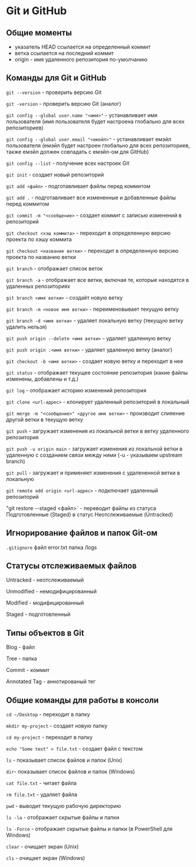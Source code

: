 # Git и GitHub

## Общие моменты
* указатель HEAD ссылается на определенный коммит
* ветка ссылается на последний коммит
* origin - имя удаленного репозитория по-умолчанию

## Команды для Git и GitHub

`git --version` - проверить версию Git

`git -version` - проверить версию Git (аналог)

`git config --global user.name "<имя>"` - устанавливает имя пользователя (имя пользователя будет настроена глобально для всех репозиториев)

`git config --global user.email "<емэйл>"` - устанавливает емэйл пользователя (емэйл будет настроен глобально для всех репозиториев, также емэйл должен совпадать с емэйл-ом для GitHub)

`git config --list` - получение всех настроек Git

`git init` - создает новый репозиторий

`git add <файл>` - подготавливает файлы перед коммитом

`git add .` - подготавливает все измененные и добавленные файлы перед коммитом

`git commit -m "<сообщение>` - создает коммит с записью изменений в репозиторий

`git checkout <хэш коммита>` - переходит в определенную версию проекта по хэшу коммита

`git checkout <название ветки>` - переходит в определенную версию проекта по названию ветки

`git branch` - отображает список веток

`git branch -a` - отображает все ветки, включая те, которые находятся в удаленных репозиториях

`git branch <имя ветки>` - создаёт новую ветку

`git branch -m <новое имя ветки>` - переименовывает текущую ветку

`git branch -d <имя ветки>` - удаляет локальную ветку (текущую ветку удалить нельзя)

`git push origin --delete <имя ветки>` - удаляет удаленную ветку

`git push origin :<имя ветки>` - удаляет удаленную ветку (аналог)

`git checkout -b <имя ветки>` - создает новую ветку и переходит в нее

`git status` - отображает текущее состояние репозитория (какие файлы изменены, добавлены и т.д.)

`git log` - отображает историю изменений репозитория

`git clone <url-адрес>` - клонирует удаленный репозиторий в локальный

`git merge -m "<сообщение>" <другое имя ветки>` - производит слияение другой ветки в текущую ветку

`git push` - загружает изменения из локальной ветки в ветку удаленного репозитория

`git push -u origin main` - загружает изменения из локальной ветки в удаленную с созданием связи между ними (-u - указываем upstream branch)

`git pull` - загружает и применяет изменения с удалененной ветки в локальную

`git remote add origin <url-адрес>` - подключает удаленный репозиторий

"git restore --staged <файл>` - переводит файлы из статуса Подготовленные (Staged) в статус Неотслеживаемые (Untracked)

## Игнорирование файлов и папок Git-ом

`.gitignore`
файл error.txt
папка /logs

## Статусы отслеживаемых файлов

Untracked - неотслеживаемый

Unmodified - немодифицированный

Modified - модифицированный

Staged - подготовленный

## Типы объектов в Git

Blog - файл

Tree - папка

Commit - коммит

Annotated Tag - аннотированый тег

## Общие команды для работы в консоли

`cd ~/Desktop` - переходит в папку

`mkdir my-project` - создает новую папку

`cd my-project` - переходит в папку

`echo "Some text" > file.txt` - создает файл с текстом

`ls` - показывает список файлов и папок (Unix)

`dir`- показывает список файлов и папок (Windows)

`cat file.txt` - читает файла

`rm file.txt` - удаляет файла

`pwd` - выводит текущую рабочую директорию

`ls -la` - отображает скрытые файлы и папки

`ls -Force` - отображает скрытые файлы и папки (в PowerShell для Windows)

`clear` - очищает экран (Unix)

`cls` - очищает экран (Windows) 